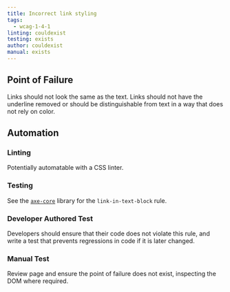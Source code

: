 ```yaml
---
title: Incorrect link styling
tags: 
  - wcag-1-4-1
linting: couldexist
testing: exists
author: couldexist
manual: exists
---
```


## Point of Failure
Links should not look the same as the text. Links should not have the underline removed or should be distinguishable from text in a way that does not rely on color.

## Automation

### Linting
Potentially automatable with a CSS linter.

### Testing
See the [`axe-core`](https://github.com/dequelabs/axe-core) library for the `link-in-text-block` rule.

### Developer Authored Test
Developers should ensure that their code does not violate this rule, and write a test that prevents regressions in code if it is later changed.

### Manual Test
Review page and ensure the point of failure does not exist, inspecting the DOM where required.